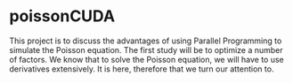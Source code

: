 # poissonCUDA

This project is to discuss the advantages of using Parallel Programming to simulate the Poisson equation.
The first study will be to optimize a number of factors. We know that to solve the Poisson equation, we will have to use derivatives extensively. It is here, therefore that we turn our attention to.
